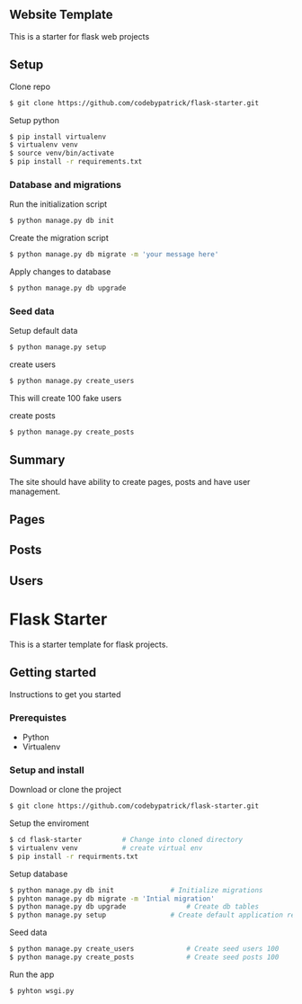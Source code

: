 ## Website Template
This is a starter for flask web projects

## Setup
Clone repo
```bash
$ git clone https://github.com/codebypatrick/flask-starter.git
```

Setup python
```bash
$ pip install virtualenv
$ virtualenv venv
$ source venv/bin/activate
$ pip install -r requirements.txt
```

### Database and migrations
Run the initialization script

```bash
$ python manage.py db init
```

Create the migration script

```bash 
$ python manage.py db migrate -m 'your message here'
```

Apply changes to database

```bash
$ python manage.py db upgrade
```

### Seed data
Setup default data
```bash
$ python manage.py setup
```

create users
```bash
$ python manage.py create_users
```
This will create 100 fake users

create posts
```bash
$ python manage.py create_posts
```

## Summary
The site should have ability to create pages, posts and have user management.

## Pages


## Posts

## Users

# Flask Starter
This is a starter template for flask projects.

## Getting started
Instructions to get you started

### Prerequistes
* Python
* Virtualenv

### Setup and install
Download or clone the project
```bash
$ git clone https://github.com/codebypatrick/flask-starter.git
```

Setup the enviroment
```bash
$ cd flask-starter			# Change into cloned directory
$ virtualenv venv			# create virtual env
$ pip install -r requirments.txt
```

Setup database
```bash
$ python manage.py db init				# Initialize migrations
$ pyhton manage.py db migrate -m 'Intial migration'
$ python manage.py db upgrade				# Create db tables
$ python manage.py setup				# Create default application records, should be changed in production
```

Seed data
```bash
$ python manage.py create_users				# Create seed users 100
$ python manage.py create_posts				# Create seed posts 100
```

Run the app
```bash
$ pyhton wsgi.py
```
